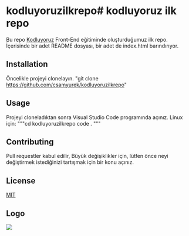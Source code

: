 # kodluyoruzilkrepo# kodluyoruz ilk repo
Bu repo [Kodluyoruz](https://www.kodluyoruz.org) Front-End eğitiminde oluşturduğumuz ilk repo. İçerisinde bir adet README dosyası, bir adet de index.html barındırıyor. 
## Installation
Öncelikle projeyi clonelayın.
"git clone https://github.com/csamyurek/kodluyoruzilkrepo"
## Usage
Projeyi cloneladıktan sonra Visual Studio Code programında açınız.
Linux için:
"""cd kodluyoruzilkrepo
code .
"""
## Contributing 
Pull requestler kabul edilir, Büyük değişiklikler için, lütfen önce neyi değiştirmek istediğinizi tartışmak için bir konu açınız.
## License
[MIT](https://choosealicense.com/licenses/mit/)


## Logo
![](https://avatars.githubusercontent.com/u/30476529?s=280&v=4)